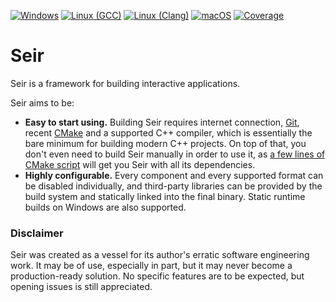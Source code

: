 [![Windows](https://github.com/blagodarin/seir/actions/workflows/windows.yml/badge.svg?branch=main)](https://github.com/blagodarin/seir/actions/workflows/windows.yml)
[![Linux (GCC)](https://github.com/blagodarin/seir/actions/workflows/linux_gcc.yml/badge.svg?branch=main)](https://github.com/blagodarin/seir/actions/workflows/linux_gcc.yml)
[![Linux (Clang)](https://github.com/blagodarin/seir/actions/workflows/linux_clang.yml/badge.svg?branch=main)](https://github.com/blagodarin/seir/actions/workflows/linux_clang.yml)
[![macOS](https://github.com/blagodarin/seir/actions/workflows/macos.yml/badge.svg?branch=main)](https://github.com/blagodarin/seir/actions/workflows/macos.yml)
[![Coverage](https://codecov.io/gh/blagodarin/seir/branch/main/graph/badge.svg?token=HSYMD4YFV5)](https://codecov.io/gh/blagodarin/seir)

# Seir

Seir is a framework for building interactive applications.

Seir aims to be:
* **Easy to start using.**
  Building Seir requires internet connection, [Git](https://git-scm.com/downloads/),
  recent [CMake](https://cmake.org/download/) and a supported C++ compiler,
  which is essentially the bare minimum for building modern C++ projects.
  On top of that, you don't even need to build Seir manually in order to use it, as
  [a few lines of CMake script](examples/usage/cmake_fetchcontent/CMakeLists.txt)
  will get you Seir with all its dependencies.
* **Highly configurable.**
  Every component and every supported format can be disabled individually,
  and third-party libraries can be provided by the build system and statically
  linked into the final binary. Static runtime builds on Windows are also supported.

### Disclaimer

Seir was created as a vessel for its author's erratic software engineering work.
It may be of use, especially in part, but it may never become a production-ready solution.
No specific features are to be expected, but opening issues is still appreciated.
